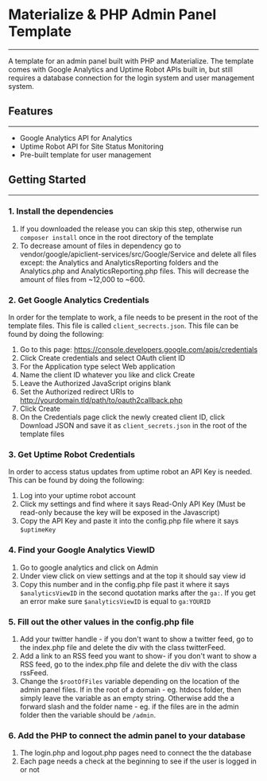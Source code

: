 # Materialize & PHP Admin Panel Template
---
A template for an admin panel built with PHP and Materialize. The template comes with Google Analytics and Uptime Robot APIs built in, but still requires a database connection for the login system and user management system.

## Features
---
- Google Analytics API for Analytics
- Uptime Robot API for Site Status Monitoring
- Pre-built template for user management

## Getting Started
---
### 1. Install the dependencies
1. If you downloaded the release you can skip this step, otherwise run `composer install` once in the root directory of the template
2. To decrease amount of files in dependency go to vendor/google/apiclient-services/src/Google/Service and delete all files except: the Analytics and AnalyticsReporting folders and the Analytics.php and AnalyticsReporting.php files. This will decrease the amount of files from ~12,000 to ~600.

### 2. Get Google Analytics Credentials
In order for the template to work, a file needs to be present in the root of the template files. This file is called `client_secrects.json`. This file can be found by doing the following:
1. Go to this page: https://console.developers.google.com/apis/credentials
2. Click Create credentials and select OAuth client ID
3. For the Application type select Web application
4. Name the client ID whatever you like and click Create
5. Leave the Authorized JavaScript origins blank
6. Set the Authorized redirect URIs to http://yourdomain.tld/path/to/oauth2callback.php
7. Click Create
8. On the Credentials page click the newly created client ID, click Download JSON and save it as `client_secrets.json` in the root of the template files

### 3. Get Uptime Robot Credentials
In order to access status updates from uptime robot an API Key is needed. This can be found by doing the following:
1. Log into your uptime robot account
2. Click my settings and find where it says Read-Only API Key (Must be read-only because the key will be exposed in the Javascript)
3. Copy the API Key and paste it into the config.php file where it says `$uptimeKey`

### 4. Find your Google Analytics ViewID
1. Go to google analytics and click on Admin
2. Under view click on view settings and at the top it should say view id
3. Copy this number and in the config.php file past it where it says `$analyticsViewID` in the second quotation marks after the `ga:`. If you get an error make sure `$analyticsViewID` is equal to `ga:YOURID`

### 5. Fill out the other values in the config.php file
1. Add your twitter handle - if you don't want to show a twitter feed, go to the index.php file and delete the div with the class twitterFeed.
2. Add a link to an RSS feed you want to show- if you don't want to show a RSS feed, go to the index.php file and delete the div with the class rssFeed.
3. Change the `$rootOfFiles` variable depending on the location of the admin panel files. If in the root of a domain - eg. htdocs folder, then simply leave the variable as an empty string. Otherwise add the a forward slash and the folder name - eg. if the files are in the admin folder then the variable should be `/admin`.

### 6. Add the PHP to connect the admin panel to your database
1. The login.php and logout.php pages need to connect the the database
2. Each page needs a check at the beginning to see if the user is logged in or not
